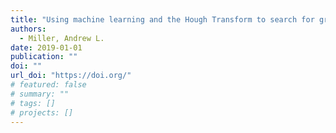 ```yaml
---
title: "Using machine learning and the Hough Transform to search for gravitational waves due to r-mode emission by isolated neutron stars"
authors:
  - Miller, Andrew L.
date: 2019-01-01
publication: ""
doi: ""
url_doi: "https://doi.org/"
# featured: false
# summary: ""
# tags: []
# projects: []
---
```

